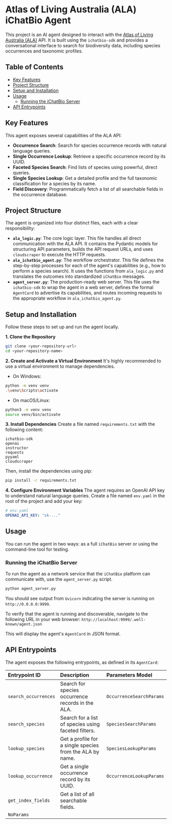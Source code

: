 # Atlas of Living Australia (ALA) iChatBio Agent

This project is an AI agent designed to interact with the [Atlas of Living Australia (ALA)](https://ala.org.au/) API. It is built using the `ichatbio-sdk` and provides a conversational interface to search for biodiversity data, including species occurrences and taxonomic profiles.

## Table of Contents
- [Key Features](#key-features)
- [Project Structure](#project-structure)
- [Setup and Installation](#setup-and-installation)
- [Usage](#usage)
    - [Running the iChatBio Server](#running-the-ichatbio-server)
- [API Entrypoints](#api-entrypoints)


## Key Features

This agent exposes several capabilities of the ALA API:

- **Occurrence Search**: Search for species occurrence records with natural language queries.
- **Single Occurrence Lookup**: Retrieve a specific occurrence record by its UUID.
- **Faceted Species Search**: Find lists of species using powerful, direct queries.
- **Single Species Lookup**: Get a detailed profile and the full taxonomic classification for a species by its name.
- **Field Discovery**: Programmatically fetch a list of all searchable fields in the occurrence database.


## Project Structure

The agent is organized into four distinct files, each with a clear responsibility:

- **`ala_logic.py`**: The core logic layer. This file handles all direct communication with the ALA API. It contains the Pydantic models for structuring API parameters, builds the API request URLs, and uses `cloudscraper` to execute the HTTP requests.
- **`ala_ichatbio_agent.py`**: The workflow orchestrator. This file defines the step-by-step processes for each of the agent's capabilities (e.g., how to perform a species search). It uses the functions from `ala_logic.py` and translates the outcomes into standardized `iChatBio` messages.
- **`agent_server.py`**: The production-ready web server. This file uses the `ichatbio-sdk` to wrap the agent in a web server, defines the formal `AgentCard` to advertise its capabilities, and routes incoming requests to the appropriate workflow in `ala_ichatbio_agent.py`.


## Setup and Installation

Follow these steps to set up and run the agent locally.

**1. Clone the Repository**

```bash
git clone <your-repository-url>
cd <your-repository-name>
```

**2. Create and Activate a Virtual Environment**
It's highly recommended to use a virtual environment to manage dependencies.

- On Windows:

```bash
python -m venv venv
.\venv\Scripts\activate
```

- On macOS/Linux:

```bash
python3 -m venv venv
source venv/bin/activate
```


**3. Install Dependencies**
Create a file named `requirements.txt` with the following content:

```
ichatbio-sdk
openai
instructor
requests
pyyaml
cloudscraper
```

Then, install the dependencies using pip:

```bash
pip install -r requirements.txt
```

**4. Configure Environment Variables**
The agent requires an OpenAI API key to understand natural language queries. Create a file named `env.yaml` in the root of the project and add your key:

```yaml
# env.yaml
OPENAI_API_KEY: "sk-..."
```

## Usage

You can run the agent in two ways: as a full `iChatBio` server or using the command-line tool for testing.

### Running the iChatBio Server

To run the agent as a network service that the `iChatBio` platform can communicate with, use the `agent_server.py` script.

```bash
python agent_server.py
```

You should see output from `Uvicorn` indicating the server is running on `http://0.0.0.0:9999`.

To verify that the agent is running and discoverable, navigate to the following URL in your web browser:
`http://localhost:9999/.well-known/agent.json`

This will display the agent's `AgentCard` in JSON format.


## API Entrypoints

The agent exposes the following entrypoints, as defined in its `AgentCard`:


| Entrypoint ID | Description | Parameters Model |
| :-- | :-- | :-- |
| `search_occurrences` | Search for species occurrence records in the ALA. | `OccurrenceSearchParams` |
| `search_species` | Search for a list of species using faceted filters. | `SpeciesSearchParams` |
| `lookup_species` | Get a profile for a single species from the ALA by name. | `SpeciesLookupParams` |
| `lookup_occurrence` | Get a single occurrence record by its UUID. | `OccurrenceLookupParams` |
| `get_index_fields` | Get a list of all searchable fields. |
`NoParams` |
